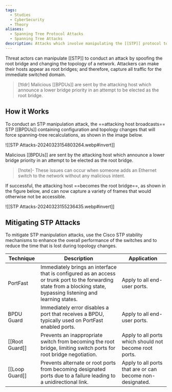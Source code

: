 ```yaml
---
tags:
  - Studies
  - CyberSecurity
  - Theory
aliases:
  - Spanning Tree Protocol Attacks
  - Spanning Tree Attacks
description: Attacks which involve manipulating the [[STP]] protocol to disrupt network traffic and potentially launch further exploits.
---
```

Threat actors can manipulate [[STP]] to conduct an attack by spoofing the root bridge and changing the topology of a network. Attackers can make their hosts appear as root bridges; and therefore, capture all traffic for the immediate switched domain.

> [!tldr]
> Malicious [[BPDUs]] are sent by the attacking host which announce a lower bridge priority in an attempt to be elected as the root bridge.

## How it Works

To conduct an STP manipulation attack, the ==attacking host broadcasts== STP [[BPDUs]] containing configuration and topology changes that will force spanning-tree recalculations, as shown in the image below.

![[STP Attacks-20240323154803264.webp#invert]]

Malicious [[BPDUs]] are sent by the attacking host which announce a lower bridge priority in an attempt to be elected as the root bridge.

> [!note]-
> These issues can occur when someone adds an Ethernet switch to the network without any malicious intent.

If successful, the attacking host ==becomes the root bridge==, as shown in the figure below, and can now capture a variety of frames that would otherwise not be accessible.

![[STP Attacks-20240323155236435.webp#invert]]

## Mitigating STP Attacks

To mitigate STP manipulation attacks, use the Cisco STP stability mechanisms to enhance the overall performance of the switches and to reduce the time that is lost during topology changes.

| Technique      | Description                                                                                                                                                           | Application                                               |
| -------------- | --------------------------------------------------------------------------------------------------------------------------------------------------------------------- | --------------------------------------------------------- |
| PortFast       | Immediately brings an interface that is configured as an access or trunk port to the forwarding state from a blocking state, bypassing listening and learning states. | Apply to all end-user ports.                              |
| BPDU Guard     | Immediately error disables a port that receives a BPDU, typically used on PortFast enabled ports.                                                                     | Apply to all end-user ports.                              |
| [[Root Guard]] | Prevents an inappropriate switch from becoming the root bridge, limiting switch ports for root bridge negotiation.                                                    | Apply to all ports which should not become root ports.    |
| [[Loop Guard]] | Prevents alternate or root ports from becoming designated ports due to a failure leading to a unidirectional link.                                                    | Apply to all ports that are or can become non-designated. |
